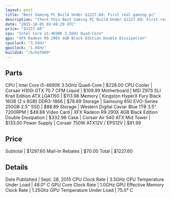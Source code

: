 ```yaml
---
layout: post
title: "Best Gaming PC Build Under $1227.60: First real gaming pc"
description: "Check this Best Gaming PC Build Under $1227.60: First real gaming pc. CPU: Intel Core i5-4690K 3.5GHz Quad-Core, CPU Cooler: Corsair H100i GTX 70.7 CFM Liquid, Motherboard"
date: "2015-10-05 03:49:29 UTC"
price: "$1227.60"
cpu: "Intel Core i5-4690K 3.5GHz Quad-Core"
gpu: "XFX Radeon R9 290X 4GB Black Edition Double Dissipation"
cpuclock: "3.5GHz"
gpuclock: "1.0GHz"
buildid: "/b/hGTH99"
---
```


## Parts

CPU | Intel Core i5-4690K 3.5GHz Quad-Core | $228.00
CPU Cooler | Corsair H100i GTX 70.7 CFM Liquid | $109.99
Motherboard | MSI Z97S SLI Krait Edition ATX LGA1150 | $113.98
Memory | Kingston HyperX Fury Black 16GB (2 x 8GB) DDR3-1866 | $78.89
Storage | Samsung 850 EVO-Series 250GB 2.5" SSD | $88.89
Storage | Western Digital Caviar Blue 1TB 3.5" 7200RPM | $49.88
Video Card | XFX Radeon R9 290X 4GB Black Edition Double Dissipation | $332.98
Case | Corsair Air 540 ATX Mid Tower | $133.00
Power Supply | Corsair 750W ATX12V / EPS12V | $91.99

## Price

Subtotal | $1297.60
Mail-In Rebates | $70.00
Total | $1227.60

## Details

Date Published | Sept. 28, 2015
CPU Clock Rate | 3.5GHz
CPU Temperature Under Load | 48.0° C
GPU Core Clock Rate | 1.0GHz
GPU Effective Memory Clock Rate | 1.25Ghz
GPU Temperature Under Load | 75.0° C
